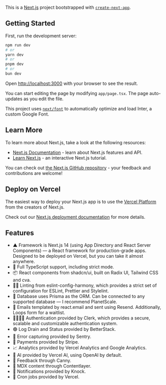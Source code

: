 This is a [Next.js](https://nextjs.org/) project bootstrapped with [`create-next-app`](https://github.com/vercel/next.js/tree/canary/packages/create-next-app).

## Getting Started

First, run the development server:

```bash
npm run dev
# or
yarn dev
# or
pnpm dev
# or
bun dev
```

Open [http://localhost:3000](http://localhost:3000) with your browser to see the result.

You can start editing the page by modifying `app/page.tsx`. The page auto-updates as you edit the file.

This project uses [`next/font`](https://nextjs.org/docs/basic-features/font-optimization) to automatically optimize and load Inter, a custom Google Font.

## Learn More

To learn more about Next.js, take a look at the following resources:

- [Next.js Documentation](https://nextjs.org/docs) - learn about Next.js features and API.
- [Learn Next.js](https://nextjs.org/learn) - an interactive Next.js tutorial.

You can check out [the Next.js GitHub repository](https://github.com/vercel/next.js/) - your feedback and contributions are welcome!

## Deploy on Vercel

The easiest way to deploy your Next.js app is to use the [Vercel Platform](https://vercel.com/new?utm_medium=default-template&filter=next.js&utm_source=create-next-app&utm_campaign=create-next-app-readme) from the creators of Next.js.

Check out our [Next.js deployment documentation](https://nextjs.org/docs/deployment) for more details.

## Features

- ▲ Framework is Next.js 14 (using App Directory and React Server Components) — a React framework for production-grade apps. Designed to be deployed on Vercel, but you can take it almost anywhere.
- 🤝 Full TypeScript support, including strict mode.
- 📦 React components from shadcn/ui, built on Radix UI, Tailwind CSS and cva.
- 👩‍⚖️ Linting from eslint-config-harmony, which provides a strict set of configuration for ESLint, Prettier and Stylelint.
- 📀 Database uses Prisma as the ORM. Can be connected to any supported database — I recommend PlanetScale.
- 📧 Emails templated by react.email and sent using Resend. Additionally, Loops form for a waitlist.
- 👨‍👩‍👧‍👦 Authentication provided by Clerk, which provides a secure, scalable and customizable authentication system.
- 🟢 Log Drain and Status provided by BetterStack.
- 🐞 Error capturing provided by Sentry.
- 💸 Payments provided by Stripe.
- 📈 Analytics provided by Vercel Analytics and Google Analytics.
- 🤖 AI provided by Vercel AI, using OpenAI by default.
- 💬 Feedback through Canny.
- 📝 MDX content through Contentlayer.
- 🔔 Notifications provided by Knock.
- 🔄 Cron jobs provided by Vercel.
